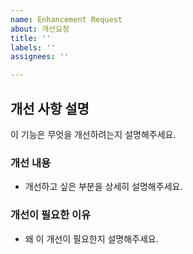 ```yaml
---
name: Enhancement Request
about: 개선요청
title: ''
labels: ''
assignees: ''

---
```


## 개선 사항 설명
이 기능은 무엇을 개선하려는지 설명해주세요.

### 개선 내용
- 개선하고 싶은 부분을 상세히 설명해주세요.

### 개선이 필요한 이유
- 왜 이 개선이 필요한지 설명해주세요.
